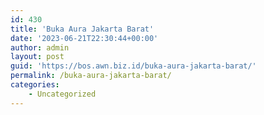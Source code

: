 ```yaml
---
id: 430
title: 'Buka Aura Jakarta Barat'
date: '2023-06-21T22:30:44+00:00'
author: admin
layout: post
guid: 'https://bos.awn.biz.id/buka-aura-jakarta-barat/'
permalink: /buka-aura-jakarta-barat/
categories:
    - Uncategorized
---
```



